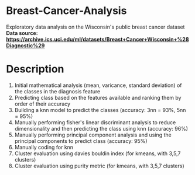 # Breast-Cancer-Analysis
Exploratory data analysis on the Wisconsin's public breast cancer dataset
**Data source: https://archive.ics.uci.edu/ml/datasets/Breast+Cancer+Wisconsin+%28Diagnostic%29**
# Description
1. Initial mathematical analysis (mean, varicance, standard deviation) of the classes in the diagnosis feature
2. Predicting class based on the features available and ranking them by order of their accuracy
3. Building a knn model to predict the classes (accuracy: 3nn = 93%, 5nn = 95%)
4. Manually performing fisher's linear discriminant analysis to reduce dimensionality and then predicting the class using knn (accuracy: 96%)
5. Manually performing principal component analysis and using the principal components to predict class (accuracy: 95%)
6. Manually coding for knn
7. Cluster evaluation using davies bouldin index (for kmeans, with 3,5,7 clusters)
8. Cluster evaluation using purity metric (for kmeans, with 3,5,7 clusters)
